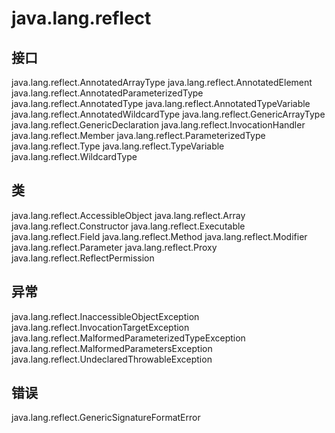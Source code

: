 # java.lang.reflect

## 接口

java.lang.reflect.AnnotatedArrayType
java.lang.reflect.AnnotatedElement
java.lang.reflect.AnnotatedParameterizedType
java.lang.reflect.AnnotatedType
java.lang.reflect.AnnotatedTypeVariable
java.lang.reflect.AnnotatedWildcardType
java.lang.reflect.GenericArrayType
java.lang.reflect.GenericDeclaration
java.lang.reflect.InvocationHandler
java.lang.reflect.Member
java.lang.reflect.ParameterizedType
java.lang.reflect.Type
java.lang.reflect.TypeVariable<D extends GenericDeclaration>
java.lang.reflect.WildcardType

## 类

java.lang.reflect.AccessibleObject
java.lang.reflect.Array
java.lang.reflect.Constructor<T>
java.lang.reflect.Executable
java.lang.reflect.Field
java.lang.reflect.Method
java.lang.reflect.Modifier
java.lang.reflect.Parameter
java.lang.reflect.Proxy
java.lang.reflect.ReflectPermission

## 异常

java.lang.reflect.InaccessibleObjectException
java.lang.reflect.InvocationTargetException
java.lang.reflect.MalformedParameterizedTypeException
java.lang.reflect.MalformedParametersException
java.lang.reflect.UndeclaredThrowableException

## 错误

java.lang.reflect.GenericSignatureFormatError




